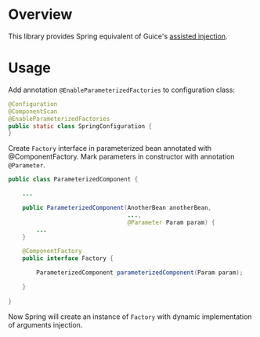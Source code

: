 # Overview
This library provides Spring equivalent of Guice's 
[assisted injection](https://github.com/google/guice/wiki/AssistedInject).

# Usage

Add annotation `@EnableParameterizedFactories` to configuration class:
```java
@Configuration
@ComponentScan
@EnableParameterizedFactories
public static class SpringConfiguration {
}
```

Create `Factory` interface in parameterized bean annotated with @ComponentFactory. Mark parameters 
in constructor with annotation `@Parameter`.
```java
public class ParameterizedComponent {

    ...

    public ParameterizedComponent(AnotherBean anotherBean,
                                  ...,
                                  @Parameter Param param) {
        ...
    }

    @ComponentFactory
    public interface Factory {

        ParameterizedComponent parameterizedComponent(Param param);

    }
    
}
```

Now Spring will create an instance of `Factory` with dynamic implementation of arguments injection.
